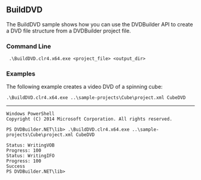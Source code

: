 ## BuildDVD

The BuildDVD sample shows how you can use the DVDBuilder API to create a DVD file structure from a DVDBuilder project file. 

### Command Line

	 .\BuildDVD.clr4.x64.exe <project_file> <output_dir>
 
###	Examples

The following example creates a video DVD of a spinning cube:
	
	.\BuildDVD.clr4.x64.exe ..\sample-projects\Cube\project.xml CubeDVD

***

	Windows PowerShell
	Copyright (C) 2014 Microsoft Corporation. All rights reserved.
	
	PS DVDBuilder.NET\lib> .\BuildDVD.clr4.x64.exe ..\sample-projects\Cube\project.xml CubeDVD
	
	Status: WritingVOB
	Progress: 100
	Status: WritingIFO
	Progress: 100
	Success
	PS DVDBuilder.NET\lib>	

